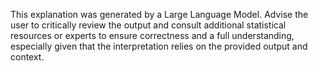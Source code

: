 This explanation was generated by a Large Language Model. Advise the user to critically review the output and consult additional statistical resources or experts to ensure correctness and a full understanding, especially given that the interpretation relies on the provided output and context.
